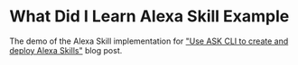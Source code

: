 # What Did I Learn Alexa Skill Example

The demo of the Alexa Skill implementation for ["Use ASK CLI to create and deploy Alexa Skills"](http://whatdidilearn.info/2018/07/22/use-ask-cli-to-create-and-deploy-alexa-skills.html) blog post.
